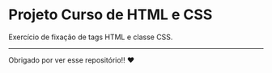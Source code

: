 # Projeto Curso de HTML e CSS

Exercício de fixação de tags HTML e classe CSS.





--------------------------------------------------------------------------------------------------------------------



Obrigado por ver esse repositório!! :hearts: